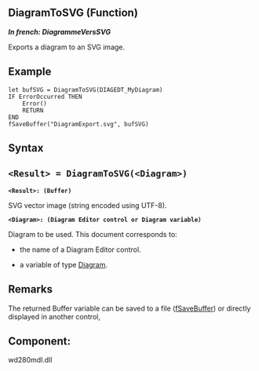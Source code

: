 


## DiagramToSVG (Function)

***In french: DiagrammeVersSVG***



<a name="XUse"></a>
<a name="Use"></a>
<a name="description"></a>
Exports a diagram to an SVG image.
<a name="Example1"></a>
<a name="sample_code"></a>

## Example


```wl
let bufSVG = DiagramToSVG(DIAGEDT_MyDiagram)
IF ErrorOccurred THEN
	Error()
	RETURN
END
fSaveBuffer("DiagramExport.svg", bufSVG)
```

<a name="XSYNTAX"></a>

## Syntax
<a name="SYNTAX1"></a>

`<Result> = DiagramToSVG(<Diagram>)`
---

**`<Result>: (Buffer)`**

SVG vector image (string encoded using UTF-8). 

**`<Diagram>: (Diagram Editor control or Diagram variable)`**

Diagram to be used. This document corresponds to:

- the name of a Diagram Editor control.

- a variable of type [Diagram](../WDLang1/1410088055.md).






<a name="NOTE0"></a>
<a name="NOTE0_1"></a>

## Remarks
The returned Buffer variable can be saved to a file ([fSaveBuffer](../WDLang1/1000019412.md)) or directly displayed in another control,

<a name="XComponent"></a>

## Component:
wd280mdl.dll
